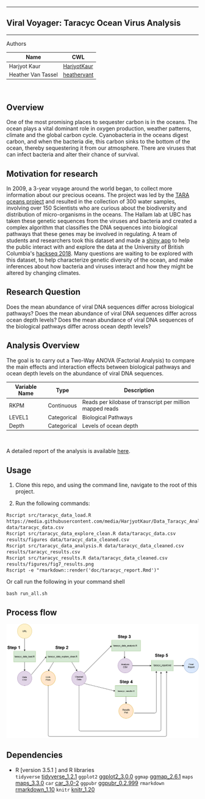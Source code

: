 -----------------------------------------------------------------------------------
## Viral Voyager: Taracyc Ocean Virus Analysis
-----------------------------------------------------------------------------------

Authors

| Name | CWL |
|---|---|
| Harjyot Kaur | [HarjyotKaur](https://github.com/HarjyotKaur) |
| Heather Van Tassel | [heathervant](https://github.com/heathervant) |

<br>

## Overview

One of the most promising places to sequester carbon is in the oceans. The ocean plays a vital dominant role in oxygen production, weather patterns, climate and the global carbon cycle. Cyanobacteria in the oceans digest carbon, and when the bacteria die, this carbon sinks to the bottom of the ocean, thereby sequestering it from our atmosphere. There are viruses that can infect bacteria and alter their chance of survival.

## Motivation for research
In 2009, a 3-year voyage around the world began, to collect more information about our precious oceans. The project was led by the [TARA oceans project]('') and resulted in the collection of 300 water samples, involving over 150 Scientists who are curious about the biodiversity and distribution of micro-organisms in the oceans. The Hallam lab at UBC has taken these genetic sequences from the viruses and bacteria and created a complex algorithm that classifies the DNA sequences into biological pathways that these genes may be involved in regulating. A team of students and researchers took this dataset and made a [shiny app](http://oganm.com/shiny/taracyc/) to help the public interact with and explore the data at the University of British Columbia's [hackseq 2018](https://github.com/hackseq/tara-cyc-hs18/wiki). Many questions are waiting to be explored with this dataset, to help characterize genetic diversity of the ocean, and make inferences about how bacteria and viruses interact and how they might be altered by changing climates.


## Research Question

Does the mean abundance of viral DNA sequences differ across biological pathways? Does the mean abundance of viral DNA sequences differ across ocean depth levels? Does the mean abundance of viral DNA sequences of the biological pathways differ across ocean depth levels?

## Analysis Overview

The goal is to carry out a Two-Way ANOVA (Factorial Analysis) to compare the main effects and interaction effects between biological pathways and ocean depth levels on the abundance of viral DNA sequences.

| Variable Name | Type | Description |
|---|---|---|
| RKPM | Continuous | Reads per kilobase of transcript per million mapped reads |
| LEVEL1 | Categorical | Biological Pathways |
| Depth | Categorical |  Levels of ocean depth |
<br>

A detailed report of the analysis is available [here](https://github.com/UBC-MDS/Taracyc_Ocean_Virus_Analysis/blob/master/doc/taracyc_report.md).

## Usage

1. Clone this repo, and using the command line, navigate to the root of this project.

2. Run the following commands:
```
Rscript src/taracyc_data_load.R https://media.githubusercontent.com/media/HarjyotKaur/Data_Taracyc_Analysis/master/data/MASTERTABLE.txt data/taracyc_data.csv
Rscript src/taracyc_data_explore_clean.R data/taracyc_data.csv results/figures data/taracyc_data_cleaned.csv
Rscript src/taracyc_data_analysis.R data/taracyc_data_cleaned.csv results/taracyc_results.csv
Rscript src/taracyc_results.R data/taracyc_data_cleaned.csv results/figures/fig7_results.png
Rscript -e "rmarkdown::render('doc/taracyc_report.Rmd')"
```

  Or call run the following in your command shell
```
bash run_all.sh
```
## Process flow

![](img/usage_process_flow.png)

## Dependencies

* R [version 3.5.1 ] and R libraries   
  `tidyverse`  [tidyverse_1.2.1](https://cran.r-project.org/web/packages/tidyverse/index.html)
   `ggplot2`   [ggplot2_3.0.0](https://cran.r-project.org/src/contrib/Archive/ggplot2/)
   `ggmap`     [ggmap_2.6.1](https://cran.r-project.org/web/packages/ggmap/index.html)
   `maps`      [maps_3.3.0](https://cran.r-project.org/web/packages/maps/index.html)
   `car`       [car_3.0-2](https://cran.r-project.org/web/packages/car/index.html)
   `ggpubr`    [ggpubr_0.2.999](https://github.com/kassambara/ggpubr)
   `rmarkdown` [rmarkdown_1.10](https://cran.r-project.org/web/packages/rmarkdown/index.html)
   `knitr`  [knitr_1.20](https://cran.r-project.org/web/packages/knitr/index.html)
